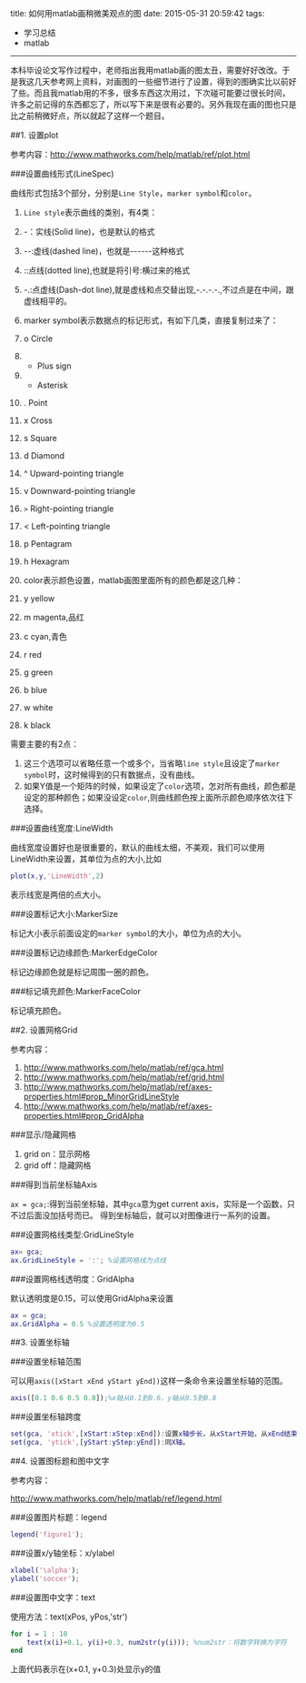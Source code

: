 title: 如何用matlab画稍微美观点的图
date: 2015-05-31 20:59:42
tags:
 - 学习总结
 - matlab
---

本科毕设论文写作过程中，老师指出我用matlab画的图太丑，需要好好改改。于是我这几天参考网上资料，对画图的一些细节进行了设置，得到的图确实比以前好了些。而且我matlab用的不多，很多东西这次用过，下次碰可能要过很长时间，许多之前记得的东西都忘了，所以写下来是很有必要的。另外我现在画的图也只是比之前稍微好点，所以就起了这样一个题目。

<!--more-->


##1. 设置plot

参考内容：<http://www.mathworks.com/help/matlab/ref/plot.html>

###设置曲线形式(LineSpec)

曲线形式包括3个部分，分别是`Line Style`，`marker symbol`和`color`。

1. `Line style`表示曲线的类别，有4类：

 1. -：实线(Solid line)，也是默认的格式
 2. --:虚线(dashed line)，也就是------这种格式
 3. ::点线(dotted line),也就是将引号:横过来的格式
 4. -.:点虚线(Dash-dot line),就是虚线和点交替出现,-.-.-.-.,不过点是在中间，跟虚线相平的。

2. marker symbol表示数据点的标记形式，有如下几类，直接复制过来了：

 1. o Circle
 2. + Plus sign
 3. * Asterisk
 4. . Point
 5. x Cross
 6. s Square
 7. d Diamond
 8. ^ Upward-pointing triangle
 9. v Downward-pointing triangle
 10. `>` Right-pointing triangle
 11. < Left-pointing triangle
 12. p Pentagram
 13. h Hexagram

3. color表示颜色设置，matlab画图里面所有的颜色都是这几种：
 
 1. y yellow
 2. m magenta,品红
 3. c cyan,青色
 4. r red
 5. g green
 6. b blue
 7. w white
 8. k black

需要主要的有2点：

 1. 这三个选项可以省略任意一个或多个，当省略`line style`且设定了`marker symbol`时，这时候得到的只有数据点，没有曲线。
 2. 如果Y值是一个矩阵的时候，如果设定了`color`选项，怎对所有曲线，颜色都是设定的那种颜色；如果没设定`color`,则曲线颜色按上面所示颜色顺序依次往下选择。

###设置曲线宽度:LineWidth

曲线宽度设置好也是很重要的，默认的曲线太细，不美观，我们可以使用LineWidth来设置，其单位为点的大小,比如

```matlab
plot(x,y,'LineWidth',2)
```

表示线宽是两倍的点大小。

###设置标记大小:MarkerSize

标记大小表示前面设定的`marker symbol`的大小，单位为点的大小。

###设置标记边缘颜色:MarkerEdgeColor

标记边缘颜色就是标记周围一圈的颜色。

###标记填充颜色:MarkerFaceColor

标记填充颜色。


##2. 设置网格Grid

参考内容：

1. <http://www.mathworks.com/help/matlab/ref/gca.html>
2. <http://www.mathworks.com/help/matlab/ref/grid.html>
3. <http://www.mathworks.com/help/matlab/ref/axes-properties.html#prop_MinorGridLineStyle>
4. <http://www.mathworks.com/help/matlab/ref/axes-properties.html#prop_GridAlpha>

###显示/隐藏网格

1. grid on：显示网格
2. grid off：隐藏网格

###得到当前坐标轴Axis

`ax = gca;`:得到当前坐标轴，其中`gca`意为get current axis，实际是一个函数，只不过后面没加括号而已。
得到坐标轴后，就可以对图像进行一系列的设置。

###设置网格线类型:GridLineStyle

```matlab
ax= gca;
ax.GridLineStyle = ':'; %设置网格线为点线
```

###设置网格线透明度：GridAlpha

默认透明度是0.15，可以使用GridAlpha来设置

```matlab
ax = gca;
ax.GridAlpha = 0.5 %设置透明度为0.5
```

##3. 设置坐标轴

###设置坐标轴范围

可以用`axis([xStart xEnd yStart yEnd])`这样一条命令来设置坐标轴的范围。

```matlab
axis([0.1 0.6 0.5 0.8]);%x轴从0.1到0.6，y轴从0.5到0.8
```

###设置坐标轴跨度

```matlab
set(gca, 'xtick',[xStart:xStep:xEnd]):设置x轴步长，从xStart开始，从xEnd结束，步长是xStep。
set(gca, 'ytick',[yStart:yStep:yEnd]):同X轴。
```

##4. 设置图标题和图中文字

参考内容：

<http://www.mathworks.com/help/matlab/ref/legend.html>

###设置图片标题：legend

```matlab
legend('figure1');
```

###设置x/y轴坐标：x/ylabel

```matlab
xlabel('\alpha');
ylabel('soccer');
```

###设置图中文字：text

使用方法：text(xPos, yPos,'str')

```matlab
for i = 1 : 10
	text(x(i)+0.1, y(i)+0.3, num2str(y(i))); %num2str：将数字转换为字符
end
```

上面代码表示在(x+0.1, y+0.3)处显示y的值

